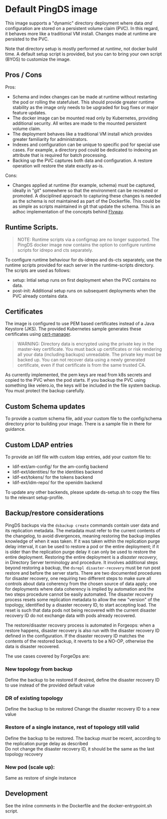 # Default PingDS image

This image supports a "dynamic" directory deployment where data _and_ configuration are stored on a persistent volume claim (PVC).
In this regard, it behaves more like a traditional VM install. Changes made at runtime are persisted to the PVC.

Note that directory setup is mostly performed at _runtime_, not docker build time. A default setup script is provided, but you can to bring your own script (BYOS) to customize the image.

## Pros / Cons

Pros:

* Schema and index changes can be made at runtime without restarting the pod or rolling the statefulset. This should provide greater runtime stability as the image
only needs to be upgraded for bug fixes or major feature updates.
* The docker image can be mounted read only by Kubernetes, providing additional
security. All writes are made to the  mounted persistent volume claim.
* The deployment behaves like a traditional VM install which provides greater
familiarity for administrators.
* Indexes and configuration can be unique to specific pod for special use cases. For
example, a directory pod could be dedicated to indexing an attribute that is required for batch processing.
* Backing up the PVC captures both data and configuration. A restore operation will restore the state exactly as-is.


Cons:

* Changes applied at runtime (for example, schema) must be captured, ideally
in "git" somewhere so that the environment can be recreated or promoted. A
disciplined approach to capturing these changes is needed as the schema
is not maintained as part of the Dockerfile. This could be as simple
as scripts maintained in git that update the schema. This is an adhoc
implementation of the concepts behind [Flyway](https://flywaydb.org/).

## Runtime Scripts.

> NOTE: Runtime scripts via a configmap are no longer supported. The PingDS docker image now contains the option to configure runtime scripts for idrepo and cts separately.

To configure runtime behaviour for ds-idrepo and ds-cts separately, use the runtime scripts provided for each server in the runtime-scripts directory.  The scripts are used as follows:

- setup: Intial setup runs on first deployment when the PVC contains no data.
- post-init: Additional setup runs on subsequent deployments when the PVC already contains data.  

## Certificates

The image is configured to use PEM based certificates instead of a Java Keystore (JKS). The provided Kubernetes sample
generates these certificates using [cert-manager](https://cert-manager.io). 

> WARNING: Directory data is encrypted using the private key
in the master-key certificate. You must back up certificates or
risk rendering all your data (including backups) unreadable.
The private key must be backed up. You can not recover data using
a newly generated certificate, even if that certificate is from
the same trusted CA.

As currently implemented, the pem keys are read from k8s secrets and copied to the PVC when the pod starts. If you backup the PVC using something like velero.io, the keys will be included in the file system backup. You must protect the backup carefully.

## Custom Schema updates
To provide a custom schema file, add your custom file to the config/schema directory 
prior to building your image.  There is a sample file in there for guidance.

## Custom LDAP entries
To provide an ldif file with custom ldap entries, add your custom file to:
- ldif-ext/am-config/ for the am-config backend
- ldif-ext/identities/ for the identities backend
- ldif-ext/tokens/ for the tokens backend
- ldif-ext/idm-repo/ for the openidm backend

To update any other backends, please update ds-setup.sh to copy the files to the relevant setup-profile.

## Backup/restore considerations

PingDS backups via the `dsbackup create` commands contain user data and its replication metadata.
The metadata must refer to the current contents of the changelog, to avoid divergences, meaning restoring the backup implies knowledge of when it was taken.
If it was taken within the replication purge delay interval, it can be used to restore a pod or the entire deployment; if it is older than the replication purge delay
it can only be used to restore the entire deployment.
Restoring the entire deployment is a *disaster recovery*, in Directory Server terminology and procedure. It involves additional steps beyond restoring a backup, the `dsrepl disaster-recovery` must be run post restore and before the server starts.
There are two documented procedures for disaster recovery, one requiring two different steps to make sure all controls about data coherency from the chosen source of data apply; one for deployments where data coherency is implied by automation and the two steps procedure cannot be easily automated.
The disaster recovery process resets some replication metadata to allow the new "version" of the topology, identified by a disaster recovery ID, to start accepting load. The reset is such that data pods not being recovered with the current disaster recovery ID do not exchange data with pods already recovered.

The restore/disaster recovery process is automated in Forgeops: when a restore happens, disaster recovery is also run with the disaster recovery ID defined in the configuration. If the disaster recovery ID matches the contents of the restored backup, it reverts to be a NO-OP, otherwise the data is disaster recovered.

The use cases covered by ForgeOps are:

### New topology from backup
Define the backup to be restored
If desired, define the disaster recovery ID to use instead of the provided default value

### DR of existing topology
Define the backup to be restored
Change the disaster recovery ID to a new value

### Restore of a single instance, rest of topology still valid
Define the backup to be restored. The backup *must* be recent, according to the replication purge delay as described  
Do not change the disaster recovery ID, it should be the same as the last topology recovery

### New pod (scale up):
Same as restore of single instance

## Development

See the inline comments in the Dockerfile and the docker-entrypoint.sh script.
